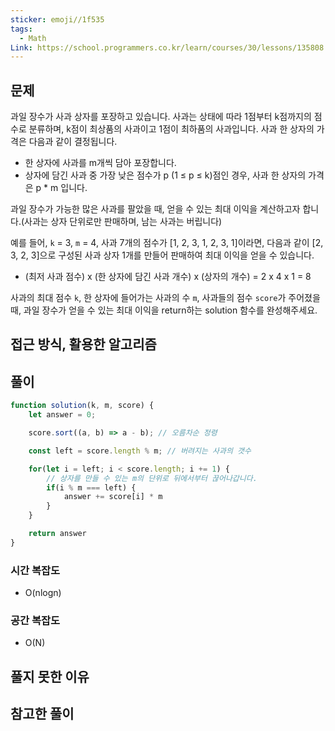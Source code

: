 ```yaml
---
sticker: emoji//1f535
tags:
  - Math
Link: https://school.programmers.co.kr/learn/courses/30/lessons/135808
---
```

## 문제
과일 장수가 사과 상자를 포장하고 있습니다. 사과는 상태에 따라 1점부터 k점까지의 점수로 분류하며, k점이 최상품의 사과이고 1점이 최하품의 사과입니다. 사과 한 상자의 가격은 다음과 같이 결정됩니다.

- 한 상자에 사과를 m개씩 담아 포장합니다.
- 상자에 담긴 사과 중 가장 낮은 점수가 p (1 ≤ p ≤ k)점인 경우, 사과 한 상자의 가격은 p * m 입니다.

과일 장수가 가능한 많은 사과를 팔았을 때, 얻을 수 있는 최대 이익을 계산하고자 합니다.(사과는 상자 단위로만 판매하며, 남는 사과는 버립니다)

예를 들어, `k` = 3, `m` = 4, 사과 7개의 점수가 [1, 2, 3, 1, 2, 3, 1]이라면, 다음과 같이 [2, 3, 2, 3]으로 구성된 사과 상자 1개를 만들어 판매하여 최대 이익을 얻을 수 있습니다.

- (최저 사과 점수) x (한 상자에 담긴 사과 개수) x (상자의 개수) = 2 x 4 x 1 = 8

사과의 최대 점수 `k`, 한 상자에 들어가는 사과의 수 `m`, 사과들의 점수 `score`가 주어졌을 때, 과일 장수가 얻을 수 있는 최대 이익을 return하는 solution 함수를 완성해주세요.

## 접근 방식, 활용한 알고리즘


## 풀이
```javascript
function solution(k, m, score) {
    let answer = 0;

    score.sort((a, b) => a - b); // 오름차순 정령

    const left = score.length % m; // 버려지는 사과의 갯수

    for(let i = left; i < score.length; i += 1) {
        // 상자를 만들 수 있는 m의 단위로 뒤에서부터 끊어나갑니다.
        if(i % m === left) {
            answer += score[i] * m
        }
    }

    return answer
}
```

### 시간 복잡도
- O(nlogn)

### 공간 복잡도
- O(N)

## 풀지 못한 이유


## 참고한 풀이